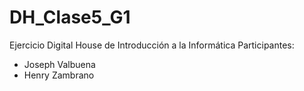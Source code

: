 # DH_Clase5_G1
Ejercicio Digital House de Introducción a la Informática
Participantes:
  - Joseph Valbuena
  - Henry Zambrano
